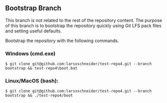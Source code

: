 
## Bootstrap Branch

This branch is not related to the rest of the repository content.
The purpose of this branch is to bootstrap the repository quickly
using Git LFS pack files and setting useful defaults.

Bootstrap the repository with the following commands.

### Windows (cmd.exe)
```
$ git clone git@github.com:larsxschneider/test-repo4.git --branch bootstrap && test-repo4\boot.bat
```

### Linux/MacOS (bash):
```
$ git clone git@github.com:larsxschneider/test-repo4.git --branch bootstrap && ./test-repo4/boot
```

